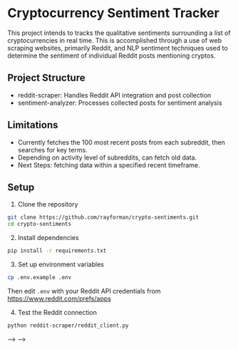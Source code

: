 # Cryptocurrency Sentiment Tracker

This project intends to tracks the qualitative sentiments surrounding a list of cryptocurrencies in real time. This is accomplished through a use of web scraping websites, primarily Reddit, and NLP sentiment techniques used to determine the sentiment of individual Reddit posts mentioning cryptos. 


## Project Structure
- reddit-scraper: Handles Reddit API integration and post collection
- sentiment-analyzer: Processes collected posts for sentiment analysis

## Limitations
- Currently fetches the 100 most recent posts from each subreddit, then searches for key terms. 
- Depending on activity level of subreddits, can fetch old data. 
- Next Steps: fetching data within a specified recent timeframe. 

## Setup

1. Clone the repository
```bash
git clone https://github.com/rayforman/crypto-sentiments.git
cd crypto-sentiments
```

2. Install dependencies
```bash
pip install -r requirements.txt
```

3. Set up environment variables
```bash
cp .env.example .env
```
Then edit `.env` with your Reddit API credentials from https://www.reddit.com/prefs/apps

4. Test the Reddit connection
```bash
python reddit-scraper/reddit_client.py
```


<!-- 
## Running Tests

```bash
npm run test
```

## Contributing

Contributions are always welcome!

See `contributing.md` for ways to get started.

## License

[MIT](https://choosealicense.com/licenses/mit/)

## Authors

- [@username](https://www.github.com/username)

## Acknowledgments

- Reference 1
- Reference 2 --> --> -->